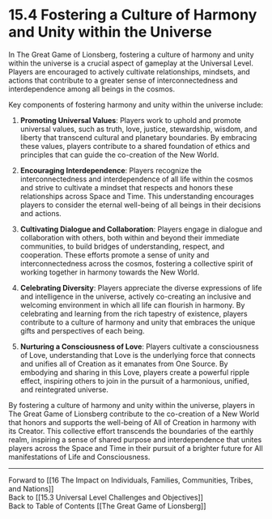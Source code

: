 # 15.4 Fostering a Culture of Harmony and Unity within the Universe

In The Great Game of Lionsberg, fostering a culture of harmony and unity within the universe is a crucial aspect of gameplay at the Universal Level. Players are encouraged to actively cultivate relationships, mindsets, and actions that contribute to a greater sense of interconnectedness and interdependence among all beings in the cosmos.

Key components of fostering harmony and unity within the universe include:

1.  **Promoting Universal Values**: Players work to uphold and promote universal values, such as truth, love, justice, stewardship,  wisdom, and liberty that transcend cultural and planetary boundaries. By embracing these values, players contribute to a shared foundation of ethics and principles that can guide the co-creation of the New World.
    
2.  **Encouraging Interdependence**: Players recognize the interconnectedness and interdependence of all life within the cosmos and strive to cultivate a mindset that respects and honors these relationships across Space and Time. This understanding encourages players to consider the eternal well-being of all beings in their decisions and actions.
    
3.  **Cultivating Dialogue and Collaboration**: Players engage in dialogue and collaboration with others, both within and beyond their immediate communities, to build bridges of understanding, respect, and cooperation. These efforts promote a sense of unity and interconnectedness across the cosmos, fostering a collective spirit of working together in harmony towards the New World.
    
4.  **Celebrating Diversity**: Players appreciate the diverse expressions of life and intelligence in the universe, actively co-creating an inclusive and welcoming environment in which all life can flourish in harmony. By celebrating and learning from the rich tapestry of existence, players contribute to a culture of harmony and unity that embraces the unique gifts and perspectives of each being.
    
5.  **Nurturing a Consciousness of Love**: Players cultivate a consciousness of Love, understanding that Love is the underlying force that connects and unifies all of Creation as it emanates from One Source. By embodying and sharing in this Love, players create a powerful ripple effect, inspiring others to join in the pursuit of a harmonious, unified, and reintegrated universe.
    

By fostering a culture of harmony and unity within the universe, players in The Great Game of Lionsberg contribute to the co-creation of a New World that honors and supports the well-being of All of Creation in harmony with its Creator. This collective effort transcends the boundaries of the earthly realm, inspiring a sense of shared purpose and interdependence that unites players across the Space and Time in their pursuit of a brighter future for All manifestations of Life and Consciousness.

____

Forward to [[16 The Impact on Individuals, Families, Communities, Tribes, and Nations]]      
Back to [[15.3 Universal Level Challenges and Objectives]]    
Back to Table of Contents [[The Great Game of Lionsberg]]  